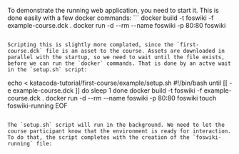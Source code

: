 To demonstrate the running web application, you need to start it. This is done easily with a few docker commands: ```
docker build -t foswiki -f example-course.dck .
docker run -d --rm --name foswiki -p 80:80 foswiki
```

Scripting this is slightly more complated, since the `first-course.dck` file is an asset to the course. Assets are downloaded in parallel with the startup, so we need to wait until the file exists, before we can run the `docker` commands. That is done by an actve wait in the `setup.sh` script:

```
echo <<EOF > katacoda-tutorial/first-course/example/setup.sh
#!/bin/bash
until [[ -e example-course.dck ]]
do
   sleep 1
done
docker build -t foswiki -f example-course.dck .
docker run -d --rm --name foswiki -p 80:80 foswiki
touch foswiki-running
EOF
```{{execute}}

The `setup.sh` script will run in the background. We need to let the course participant know that the environment is ready for interaction. To do that, the script completes with the creation of the `foswiki-running` file:

